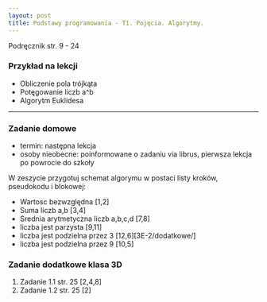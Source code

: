 ```yaml
---
layout: post
title: Podstawy programowania - T1. Pojęcia. Algorytmy.
---
```


Podręcznik str. 9 - 24

### Przykład na lekcji
 - Obliczenie pola trójkąta
 - Potęgowanie liczb a^b
 - Algorytm Euklidesa

 
---

### Zadanie domowe

- termin: następna lekcja
- osoby nieobecne: poinformowane o zadaniu via librus, pierwsza lekcja po powrocie do szkoły

W zeszycie przygotuj schemat algorymu w postaci listy kroków, pseudokodu i blokowej:
 - Wartosc bezwzględna [1,2]
 - Suma liczb a,b [3,4]
 - Srednia arytmetyczna liczb a,b,c,d [7,8]
 - liczba jest parzysta [9,11]
 - liczba jest podzielna przez 3 [12,6][3E-2/dodatkowe/]
 - liczba jest podzielna przez 9 [10,5]

 
### Zadanie dodatkowe klasa 3D

 1. Zadanie 1.1 str. 25 [2,4,8]
 2. Zadanie 1.2 str. 25 [2]